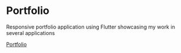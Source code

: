 # Portfolio

Responsive portfolio application using Flutter showcasing my work in several applications

[Portfolio](https://nicolasio.web.app)


